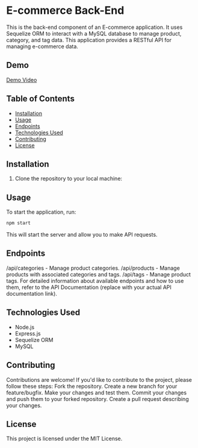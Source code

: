# E-commerce Back-End

This is the back-end component of an E-commerce application. It uses Sequelize ORM to interact with a MySQL database to manage product, category, and tag data. This application provides a RESTful API for managing e-commerce data.

## Demo

[Demo Video](https://drive.google.com/file/d/1YuDkPYp7eD2mlIlJ9E2BhUakFKesvrvl/view?usp=sharing)

## Table of Contents

- [Installation](#installation)
- [Usage](#usage)
- [Endpoints](#endpoints)
- [Technologies Used](#technologies-used)
- [Contributing](#contributing)
- [License](#license)

## Installation

1. Clone the repository to your local machine:

## Usage
To start the application, run:
```bash
npm start 
```
This will start the server and allow you to make API requests.

## Endpoints
/api/categories - Manage product categories.
/api/products - Manage products with associated categories and tags.
/api/tags - Manage product tags.
For detailed information about available endpoints and how to use them, refer to the API Documentation (replace with your actual API documentation link).

## Technologies Used
- Node.js
- Express.js
- Sequelize ORM
- MySQL

## Contributing
Contributions are welcome! If you'd like to contribute to the project, please follow these steps:
Fork the repository.
Create a new branch for your feature/bugfix.
Make your changes and test them.
Commit your changes and push them to your forked repository.
Create a pull request describing your changes.

## License
This project is licensed under the MIT License.
